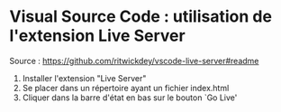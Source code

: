 # Visual Source Code : utilisation de l'extension Live Server

Source : https://github.com/ritwickdey/vscode-live-server#readme
1. Installer l'extension "Live Server"
2. Se placer dans un répertoire ayant un fichier index.html
3. Cliquer dans la barre d'état en bas sur le bouton `Go Live'
